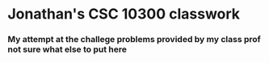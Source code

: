 <h1>Jonathan's CSC 10300 classwork</h1>
<h3>My attempt at the challege problems provided by my class prof not sure what else to put here</h3>
